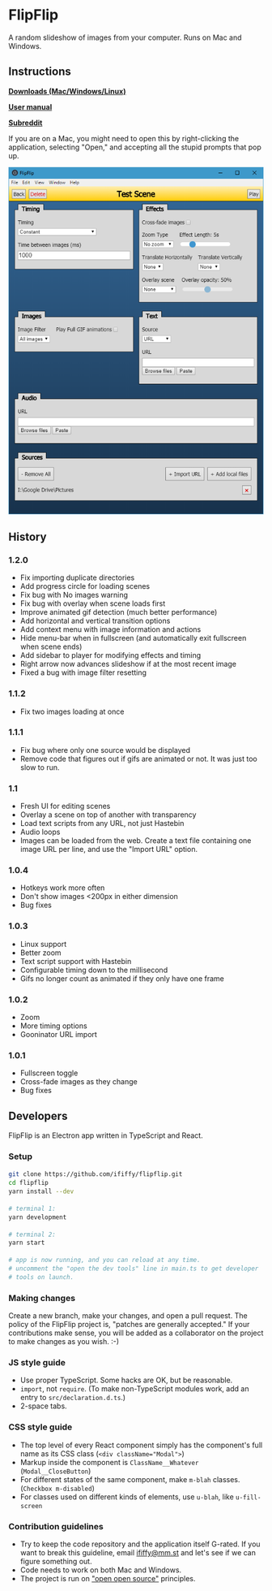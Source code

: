 # FlipFlip

A random slideshow of images from your computer. Runs on Mac and Windows.

## Instructions

**[Downloads (Mac/Windows/Linux)](https://github.com/ififfy/flipflip/releases/latest)**

**[User manual](https://github.com/ififfy/flipflip/wiki/FlipFlip-User-Manual)**

**[Subreddit](https://www.reddit.com/r/flipflip/)**

If you are on a Mac, you might need to open this by right-clicking the
application, selecting "Open," and accepting all the stupid prompts
that pop up.

![Screenshot](/doc_images/scene_details.png)

## History

### 1.2.0

- Fix importing duplicate directories
- Add progress circle for loading scenes
- Fix bug with No images warning
- Fix bug with overlay when scene loads first
- Improve animated gif detection (much better performance)
- Add horizontal and vertical transition options
- Add context menu with image information and actions
- Hide menu-bar when in fullscreen (and automatically exit fullscreen when scene ends)
- Add sidebar to player for modifying effects and timing
- Right arrow now advances slideshow if at the most recent image
- Fixed a bug with image filter resetting

### 1.1.2

- Fix two images loading at once

### 1.1.1

- Fix bug where only one source would be displayed
- Remove code that figures out if gifs are animated or not. It was just too slow to run.

### 1.1

- Fresh UI for editing scenes
- Overlay a scene on top of another with transparency
- Load text scripts from any URL, not just Hastebin
- Audio loops
- Images can be loaded from the web. Create a text file containing one image URL per line, and use
  the "Import URL" option.

### 1.0.4

- Hotkeys work more often
- Don't show images <200px in either dimension
- Bug fixes

### 1.0.3

- Linux support
- Better zoom
- Text script support with Hastebin
- Configurable timing down to the millisecond
- Gifs no longer count as animated if they only have one frame

### 1.0.2

- Zoom
- More timing options
- Gooninator URL import

### 1.0.1

- Fullscreen toggle
- Cross-fade images as they change
- Bug fixes

## Developers

FlipFlip is an Electron app written in TypeScript and React.

### Setup

```sh
git clone https://github.com/ififfy/flipflip.git
cd flipflip
yarn install --dev

# terminal 1:
yarn development

# terminal 2:
yarn start

# app is now running, and you can reload at any time.
# uncomment the "open the dev tools" line in main.ts to get developer
# tools on launch.
```

### Making changes

Create a new branch, make your changes, and open a pull request. The
policy of the FlipFlip project is, "patches are generally accepted."
If your contributions make sense, you will be added as a collaborator
on the project to make changes as you wish. :-)

### JS style guide

* Use proper TypeScript. Some hacks are OK, but be reasonable.
* `import`, not `require`. (To make non-TypeScript modules work, add an entry
  to `src/declaration.d.ts`.)
* 2-space tabs.

### CSS style guide

* The top level of every React component simply has the component's full name as its CSS class
  (`<div className="Modal">`)
* Markup inside the component is `ClassName__Whatever` (`Modal__CloseButton`)
* For different states of the same component, make `m-blah` classes. (`Checkbox m-disabled`)
* For classes used on different kinds of elements, use `u-blah`, like `u-fill-screen`

### Contribution guidelines

* Try to keep the code repository and the application itself G-rated.
  If you want to break this guideline, email ififfy@mm.st and let's see
  if we can figure something out.
* Code needs to work on both Mac and Windows.
* The project is run on ["open open source"](http://openopensource.org)
  principles.